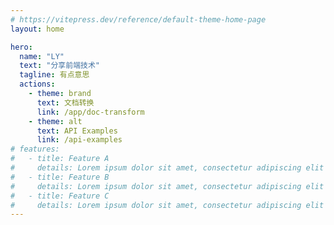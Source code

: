 ```yaml
---
# https://vitepress.dev/reference/default-theme-home-page
layout: home

hero:
  name: "LY"
  text: "分享前端技术"
  tagline: 有点意思
  actions:
    - theme: brand
      text: 文档转换
      link: /app/doc-transform
    - theme: alt
      text: API Examples
      link: /api-examples
# features:
#   - title: Feature A
#     details: Lorem ipsum dolor sit amet, consectetur adipiscing elit
#   - title: Feature B
#     details: Lorem ipsum dolor sit amet, consectetur adipiscing elit
#   - title: Feature C
#     details: Lorem ipsum dolor sit amet, consectetur adipiscing elit
---
```

